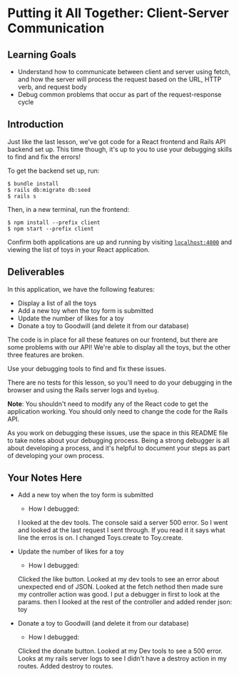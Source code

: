 # Putting it All Together: Client-Server Communication

## Learning Goals

- Understand how to communicate between client and server using fetch, and how
  the server will process the request based on the URL, HTTP verb, and request
  body
- Debug common problems that occur as part of the request-response cycle

## Introduction

Just like the last lesson, we've got code for a React frontend and Rails API
backend set up. This time though, it's up to you to use your debugging skills to
find and fix the errors!

To get the backend set up, run:

```console
$ bundle install
$ rails db:migrate db:seed
$ rails s
```

Then, in a new terminal, run the frontend:

```console
$ npm install --prefix client
$ npm start --prefix client
```

Confirm both applications are up and running by visiting
[`localhost:4000`](http://localhost:4000) and viewing the list of toys in your
React application.

## Deliverables

In this application, we have the following features:

- Display a list of all the toys
- Add a new toy when the toy form is submitted
- Update the number of likes for a toy
- Donate a toy to Goodwill (and delete it from our database)

The code is in place for all these features on our frontend, but there are some
problems with our API! We're able to display all the toys, but the other three
features are broken.

Use your debugging tools to find and fix these issues.

There are no tests for this lesson, so you'll need to do your debugging in the
browser and using the Rails server logs and `byebug`.

**Note**: You shouldn't need to modify any of the React code to get the
application working. You should only need to change the code for the Rails API.

As you work on debugging these issues, use the space in this README file to take
notes about your debugging process. Being a strong debugger is all about
developing a process, and it's helpful to document your steps as part of
developing your own process.

## Your Notes Here

- Add a new toy when the toy form is submitted

  - How I debugged:

  I looked at the dev tools. The console said a server 500 error. So I went and looked at the last request I sent through. If you read it it says what line the erros is on. I changed Toys.create to Toy.create.

- Update the number of likes for a toy

  - How I debugged:

  Clicked the like button. Looked at my dev tools to see an error about unexpected end of JSON. Looked at the fetch nethod then made sure my controller action was good. I put a debugger in first to look at the params. then I looked at the rest of the controller and added render json: toy

- Donate a toy to Goodwill (and delete it from our database)

  - How I debugged:
  
  Clicked the donate button. Looked at my Dev tools to see a 500 error. Looks at my rails server logs to see I didn't have a destroy action in my routes. Added destroy to routes.
